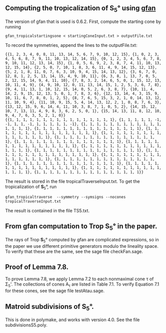 ## Computing the tropicalization of <b>S</b><sub>5</sub>&deg; using  <a href="https://users-math.au.dk/jensen/software/gfan/gfan.html">gfan</a>
The version of gfan that is used is 0.6.2.  First, compute the starting cone by running
```
gfan_tropicalstartingsone < startingConeInput.txt > outputFile.txt
```
To record the symmetries, append the lines to the outputFile.txt: 
```
{{1, 2, 3, 4, 0, 8, 11, 13, 14, 5, 6, 7, 9, 10, 12, 15}, {1, 0, 2, 3, 4, 5, 6, 8, 7, 9, 11, 10, 13, 12, 14, 15}, {0, 1, 2, 3, 4, 5, 6, 7, 8, 9, 10, 11, 12, 13, 14, 15}, {1, 0, 5, 6, 9, 2, 3, 8, 7, 4, 11, 10, 13, 12, 15, 14}, {2, 5, 0, 7, 10, 1, 8, 3, 6, 11, 4, 9, 14, 15, 12, 13}, {5, 2, 1, 8, 11, 0, 7, 6, 3, 10, 9, 4, 15, 14, 13, 12}, {3, 6, 7, 0, 12, 8, 1, 2, 5, 13, 14, 15, 4, 9, 10, 11}, {6, 3, 8, 1, 13, 7, 0, 5, 2, 12, 15, 14, 9, 4, 11, 10}, {7, 8, 3, 2, 14, 6, 5, 0, 1, 15, 12, 13, 10, 11, 4, 9}, {4, 9, 10, 12, 0, 11, 13, 14, 15, 1, 2, 5, 3, 6, 7, 8}, {9, 4, 11, 13, 1, 10, 12, 15, 14, 0, 5, 2, 6, 3, 8, 7}, {10, 11, 4, 14, 2, 9, 15, 12, 13, 5, 0, 1, 7, 8, 3, 6}, {12, 13, 14, 4, 3, 15, 9, 10, 11, 6, 7, 8, 0, 1, 2, 5}, {8, 7, 6, 5, 15, 3, 2, 1, 0, 14, 13, 12, 11, 10, 9, 4}, {11, 10, 9, 15, 5, 4, 14, 13, 12, 2, 1, 0, 8, 7, 6, 3}, {13, 12, 15, 9, 6, 14, 4, 11, 10, 3, 8, 7, 1, 0, 5, 2}, {14, 15, 12, 10, 7, 13, 11, 4, 9, 8, 3, 6, 2, 5, 0, 1}, {15, 14, 13, 11, 8, 12, 10, 9, 4, 7, 6, 3, 5, 2, 1, 0}}
{{1, 1, 1, 1, 1, 1, 1, 1, 1, 1, 1, 1, 1, 1, 1, 1}, {1, 1, 1, 1, 1, -1, -1, 1, 1, -1, 1, 1, 1, 1, 1, -1}, {1, 1, 1, 1, 1, 1, 1, 1, 1, 1, 1, 1, 1, 1, 1, 1}, {1, 1, 1, 1, 1, 1, 1, 1, 1, 1, 1, 1, 1, 1, 1, 1}, {1, 1, 1, 1, 1, 1, 1, 1, 1, 1, 1, 1, 1, 1, 1, 1}, {1, 1, 1, 1, 1, 1, 1, 1, 1, 1, 1, 1, 1, 1, 1, 1}, {1, 1, 1, 1, 1, 1, 1, 1, 1, 1, 1, 1, 1, 1, 1, 1}, {1, 1, 1, 1, 1, 1, 1, 1, 1, 1, 1, 1, 1, 1, 1, 1}, {1, 1, 1, 1, 1, 1, 1, 1, 1, 1, 1, 1, 1, 1, 1, 1}, {1, 1, 1, 1, 1, 1, 1, 1, 1, 1, 1, 1, 1, 1, 1, 1}, {1, 1, 1, 1, 1, 1, 1, 1, 1, 1, 1, 1, 1, 1, 1, 1}, {1, 1, 1, 1, 1, 1, 1, 1, 1, 1, 1, 1, 1, 1, 1, 1}, {1, 1, 1, 1, 1, 1, 1, 1, 1, 1, 1, 1, 1, 1, 1, 1}, {1, 1, 1, 1, 1, 1, 1, 1, 1, 1, 1, 1, 1, 1, 1, 1}, {1, 1, 1, 1, 1, 1, 1, 1, 1, 1, 1, 1, 1, 1, 1, 1}, {1, 1, 1, 1, 1, 1, 1, 1, 1, 1, 1, 1, 1, 1, 1, 1}, {1, 1, 1, 1, 1, 1, 1, 1, 1, 1, 1, 1, 1, 1, 1, 1}, {1, 1, 1, 1, 1, 1, 1, 1, 1, 1, 1, 1, 1, 1, 1, 1}}
```
The result is stored in the file tropicalTraverseInput.txt. To get the tropicalization of <b>S</b><sub>5</sub>&deg;, run
```
gfan_tropicaltraverse  --symmetry --symsigns --nocones tropicalTraverseInput.txt
```
The result is contained in the file TS5.txt.

## From gfan computation to Trop <b>S</b><sub>5</sub>&deg; in the paper. 
The rays of Trop <b>S</b><sub>5</sub>&deg; computed by gfan are complicated expressions, so in the paper we use different primitive generators modulo the lineality space. To verify that these are the same, see the sage file checkFan.sage. 

## Proof of Lemma 7.8.
To prove Lemma 7.8, we apply Lemma 7.2 to each nonmaximal cone &tau; of &Sigma;<sub>5</sub>'. The collections of cones A<sub>&tau;</sub> are listed in Table 7.1. To verify Equation 7.1 for these cones, see the sage file testAtau.sage. 

## Matroid subdivisions of <b>S</b><sub>5</sub>&deg;.
This is done in polymake, and works with version 4.0. See the file subdivisionsS5.poly. 



